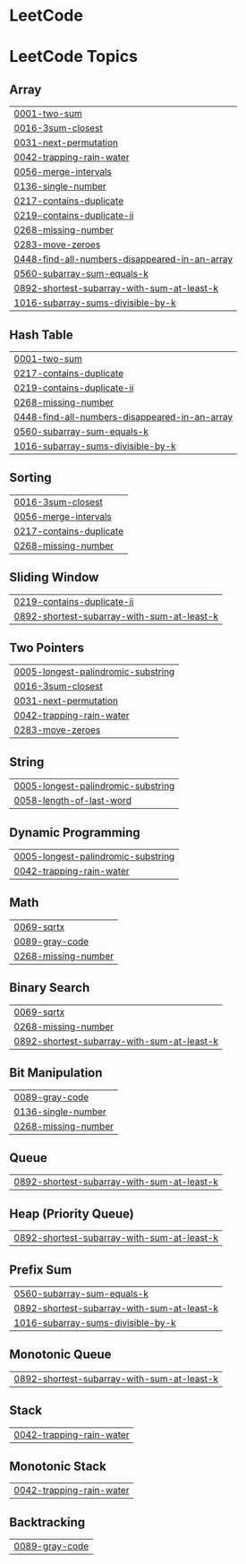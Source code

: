 # LeetCode
<!---LeetCode Topics Start-->
# LeetCode Topics
## Array
|  |
| ------- |
| [0001-two-sum](https://github.com/shiv-eshwar/LeetCode/tree/master/0001-two-sum) |
| [0016-3sum-closest](https://github.com/shiv-eshwar/LeetCode/tree/master/0016-3sum-closest) |
| [0031-next-permutation](https://github.com/shiv-eshwar/LeetCode/tree/master/0031-next-permutation) |
| [0042-trapping-rain-water](https://github.com/shiv-eshwar/LeetCode/tree/master/0042-trapping-rain-water) |
| [0056-merge-intervals](https://github.com/shiv-eshwar/LeetCode/tree/master/0056-merge-intervals) |
| [0136-single-number](https://github.com/shiv-eshwar/LeetCode/tree/master/0136-single-number) |
| [0217-contains-duplicate](https://github.com/shiv-eshwar/LeetCode/tree/master/0217-contains-duplicate) |
| [0219-contains-duplicate-ii](https://github.com/shiv-eshwar/LeetCode/tree/master/0219-contains-duplicate-ii) |
| [0268-missing-number](https://github.com/shiv-eshwar/LeetCode/tree/master/0268-missing-number) |
| [0283-move-zeroes](https://github.com/shiv-eshwar/LeetCode/tree/master/0283-move-zeroes) |
| [0448-find-all-numbers-disappeared-in-an-array](https://github.com/shiv-eshwar/LeetCode/tree/master/0448-find-all-numbers-disappeared-in-an-array) |
| [0560-subarray-sum-equals-k](https://github.com/shiv-eshwar/LeetCode/tree/master/0560-subarray-sum-equals-k) |
| [0892-shortest-subarray-with-sum-at-least-k](https://github.com/shiv-eshwar/LeetCode/tree/master/0892-shortest-subarray-with-sum-at-least-k) |
| [1016-subarray-sums-divisible-by-k](https://github.com/shiv-eshwar/LeetCode/tree/master/1016-subarray-sums-divisible-by-k) |
## Hash Table
|  |
| ------- |
| [0001-two-sum](https://github.com/shiv-eshwar/LeetCode/tree/master/0001-two-sum) |
| [0217-contains-duplicate](https://github.com/shiv-eshwar/LeetCode/tree/master/0217-contains-duplicate) |
| [0219-contains-duplicate-ii](https://github.com/shiv-eshwar/LeetCode/tree/master/0219-contains-duplicate-ii) |
| [0268-missing-number](https://github.com/shiv-eshwar/LeetCode/tree/master/0268-missing-number) |
| [0448-find-all-numbers-disappeared-in-an-array](https://github.com/shiv-eshwar/LeetCode/tree/master/0448-find-all-numbers-disappeared-in-an-array) |
| [0560-subarray-sum-equals-k](https://github.com/shiv-eshwar/LeetCode/tree/master/0560-subarray-sum-equals-k) |
| [1016-subarray-sums-divisible-by-k](https://github.com/shiv-eshwar/LeetCode/tree/master/1016-subarray-sums-divisible-by-k) |
## Sorting
|  |
| ------- |
| [0016-3sum-closest](https://github.com/shiv-eshwar/LeetCode/tree/master/0016-3sum-closest) |
| [0056-merge-intervals](https://github.com/shiv-eshwar/LeetCode/tree/master/0056-merge-intervals) |
| [0217-contains-duplicate](https://github.com/shiv-eshwar/LeetCode/tree/master/0217-contains-duplicate) |
| [0268-missing-number](https://github.com/shiv-eshwar/LeetCode/tree/master/0268-missing-number) |
## Sliding Window
|  |
| ------- |
| [0219-contains-duplicate-ii](https://github.com/shiv-eshwar/LeetCode/tree/master/0219-contains-duplicate-ii) |
| [0892-shortest-subarray-with-sum-at-least-k](https://github.com/shiv-eshwar/LeetCode/tree/master/0892-shortest-subarray-with-sum-at-least-k) |
## Two Pointers
|  |
| ------- |
| [0005-longest-palindromic-substring](https://github.com/shiv-eshwar/LeetCode/tree/master/0005-longest-palindromic-substring) |
| [0016-3sum-closest](https://github.com/shiv-eshwar/LeetCode/tree/master/0016-3sum-closest) |
| [0031-next-permutation](https://github.com/shiv-eshwar/LeetCode/tree/master/0031-next-permutation) |
| [0042-trapping-rain-water](https://github.com/shiv-eshwar/LeetCode/tree/master/0042-trapping-rain-water) |
| [0283-move-zeroes](https://github.com/shiv-eshwar/LeetCode/tree/master/0283-move-zeroes) |
## String
|  |
| ------- |
| [0005-longest-palindromic-substring](https://github.com/shiv-eshwar/LeetCode/tree/master/0005-longest-palindromic-substring) |
| [0058-length-of-last-word](https://github.com/shiv-eshwar/LeetCode/tree/master/0058-length-of-last-word) |
## Dynamic Programming
|  |
| ------- |
| [0005-longest-palindromic-substring](https://github.com/shiv-eshwar/LeetCode/tree/master/0005-longest-palindromic-substring) |
| [0042-trapping-rain-water](https://github.com/shiv-eshwar/LeetCode/tree/master/0042-trapping-rain-water) |
## Math
|  |
| ------- |
| [0069-sqrtx](https://github.com/shiv-eshwar/LeetCode/tree/master/0069-sqrtx) |
| [0089-gray-code](https://github.com/shiv-eshwar/LeetCode/tree/master/0089-gray-code) |
| [0268-missing-number](https://github.com/shiv-eshwar/LeetCode/tree/master/0268-missing-number) |
## Binary Search
|  |
| ------- |
| [0069-sqrtx](https://github.com/shiv-eshwar/LeetCode/tree/master/0069-sqrtx) |
| [0268-missing-number](https://github.com/shiv-eshwar/LeetCode/tree/master/0268-missing-number) |
| [0892-shortest-subarray-with-sum-at-least-k](https://github.com/shiv-eshwar/LeetCode/tree/master/0892-shortest-subarray-with-sum-at-least-k) |
## Bit Manipulation
|  |
| ------- |
| [0089-gray-code](https://github.com/shiv-eshwar/LeetCode/tree/master/0089-gray-code) |
| [0136-single-number](https://github.com/shiv-eshwar/LeetCode/tree/master/0136-single-number) |
| [0268-missing-number](https://github.com/shiv-eshwar/LeetCode/tree/master/0268-missing-number) |
## Queue
|  |
| ------- |
| [0892-shortest-subarray-with-sum-at-least-k](https://github.com/shiv-eshwar/LeetCode/tree/master/0892-shortest-subarray-with-sum-at-least-k) |
## Heap (Priority Queue)
|  |
| ------- |
| [0892-shortest-subarray-with-sum-at-least-k](https://github.com/shiv-eshwar/LeetCode/tree/master/0892-shortest-subarray-with-sum-at-least-k) |
## Prefix Sum
|  |
| ------- |
| [0560-subarray-sum-equals-k](https://github.com/shiv-eshwar/LeetCode/tree/master/0560-subarray-sum-equals-k) |
| [0892-shortest-subarray-with-sum-at-least-k](https://github.com/shiv-eshwar/LeetCode/tree/master/0892-shortest-subarray-with-sum-at-least-k) |
| [1016-subarray-sums-divisible-by-k](https://github.com/shiv-eshwar/LeetCode/tree/master/1016-subarray-sums-divisible-by-k) |
## Monotonic Queue
|  |
| ------- |
| [0892-shortest-subarray-with-sum-at-least-k](https://github.com/shiv-eshwar/LeetCode/tree/master/0892-shortest-subarray-with-sum-at-least-k) |
## Stack
|  |
| ------- |
| [0042-trapping-rain-water](https://github.com/shiv-eshwar/LeetCode/tree/master/0042-trapping-rain-water) |
## Monotonic Stack
|  |
| ------- |
| [0042-trapping-rain-water](https://github.com/shiv-eshwar/LeetCode/tree/master/0042-trapping-rain-water) |
## Backtracking
|  |
| ------- |
| [0089-gray-code](https://github.com/shiv-eshwar/LeetCode/tree/master/0089-gray-code) |
<!---LeetCode Topics End-->